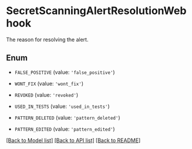 # SecretScanningAlertResolutionWebhook

The reason for resolving the alert.

## Enum

* `FALSE_POSITIVE` (value: `'false_positive'`)

* `WONT_FIX` (value: `'wont_fix'`)

* `REVOKED` (value: `'revoked'`)

* `USED_IN_TESTS` (value: `'used_in_tests'`)

* `PATTERN_DELETED` (value: `'pattern_deleted'`)

* `PATTERN_EDITED` (value: `'pattern_edited'`)

[[Back to Model list]](../README.md#documentation-for-models) [[Back to API list]](../README.md#documentation-for-api-endpoints) [[Back to README]](../README.md)


